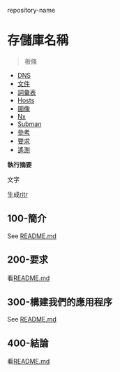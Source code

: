 repository-name

# 存儲庫名稱

> 板條

-   [DNS](./DNS.md)
-   [文件](./DOCUMENTATION.md)
-   [詞彙表](./GLOSSARY.md)
-   [Hosts](./HOSTS.md)
-   [圖像](./IMAGES.md)
-   [Nx](./NX.md)
-   [Subman](./PODMAN.md)
-   [參考](./REFERENCES.md)
-   [要求](./REQUIREMENTS.md)
-   [遙測](./TELEMETRY.md)

**執行摘要**

文字

生成[ritr](https://app.rytr.me)

## 100-簡介

See [README.md](./100/README.md)

## 200-要求

看[README.md](./200/README.md)

## 300-構建我們的應用程序

See [README.md](./300/README.md)

## 400-結論

看[README.md](./400/README.md)
